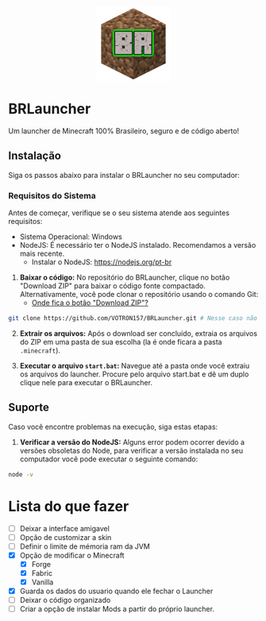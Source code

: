 <div style="display: flex; justify-content: center; aling-items: center;">
    <img src="./.github/images/icon.png" width="150">
</div>

# BRLauncher

Um launcher de Minecraft 100% Brasileiro, seguro e de código aberto!

## Instalação 

Siga os passos abaixo para instalar o BRLauncher no seu computador:

### Requisitos do Sistema

Antes de começar, verifique se o seu sistema atende aos seguintes requisitos:

- Sistema Operacional: Windows
- NodeJS: É necessário ter o NodeJS instalado. Recomendamos a versão mais recente.
    - Instalar o NodeJS: https://nodejs.org/pt-br

1. **Baixar o código:** No repositório do BRLauncher, clique no botão "Download ZIP" para baixar o código fonte compactado. Alternativamente, você pode clonar o repositório usando o comando Git:
    - [Onde fica o botão "Download ZIP"?](https://github.com/VOTRON157/BRLauncher/blob/main/.github/images/tutorial.png) 

```bash
git clone https://github.com/VOTRON157/BRLauncher.git # Nesse caso não precisa descompactar, já vai vim a pasta.
```

2. **Extrair os arquivos:** Após o download ser concluído, extraia os arquivos do ZIP em uma pasta de sua escolha  (la é onde ficara a pasta `.minecraft`).

3. **Executar o arquivo `start.bat`:** Navegue até a pasta onde você extraiu os arquivos do launcher. Procure pelo arquivo start.bat e dê um duplo clique nele para executar o BRLauncher.

## Suporte

Caso você encontre problemas na execução, siga estas etapas:

1. **Verificar a versão do NodeJS:** Alguns error podem ocorrer devido a versões obsoletas do Node, para verificar a versão instalada no seu computador você pode executar o seguinte comando:

```bash
node -v
```

# Lista do que fazer

- [ ] Deixar a interface amigavel
- [ ] Opção de customizar a skin
- [ ] Definir o limite de mémoria ram da JVM
- [x] Opção de modificar o Minecraft
    - [x] Forge
    - [x] Fabric
    - [x] Vanilla 
- [x] Guarda os dados do usuario quando ele fechar o Launcher
- [ ] Deixar o código organizado
- [ ] Criar a opção de instalar Mods a partir do próprio launcher.
